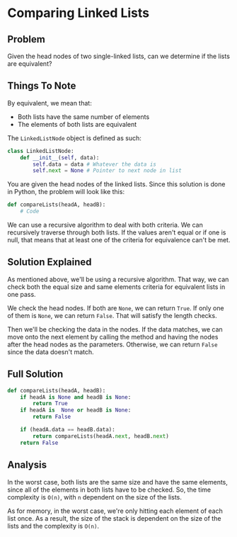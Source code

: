 # Comparing Linked Lists

## Problem

Given the head nodes of two single-linked lists, can we determine if the lists are equivalent?

## Things To Note

By equivalent, we mean that:

- Both lists have the same number of elements
- The elements of both lists are equivalent

The `LinkedListNode` object is defined as such:

```python
class LinkedListNode:
    def __init__(self, data):
        self.data = data # Whatever the data is
        self.next = None # Pointer to next node in list
```

You are given the head nodes of the linked lists.
Since this solution is done in Python, the problem will look like this:

```python
def compareLists(headA, headB):
    # Code
```

We can use a recursive algorithm to deal with both criteria. We can recursively traverse through both lists. If the values aren't equal or if one is null, that means that at least one of the criteria for equivalence can't be met.

## Solution Explained

As mentioned above, we'll be using a recursive algorithm. That way, we can check both the equal size and same elements criteria for equivalent lists in one pass.

We check the head nodes. If both are `None`, we can return `True`. If only one of them is `None`, we can return `False`. That will satisfy the length checks.

Then we'll be checking the data in the nodes. If the data matches, we can move onto the next element by calling the method and having the nodes after the head nodes as the parameters. Otherwise, we can return `False` since the data doesn't match.

## Full Solution

```python
def compareLists(headA, headB):
    if headA is None and headB is None:
        return True
    if headA is  None or headB is None:
        return False

    if (headA.data == headB.data):
        return compareLists(headA.next, headB.next)
    return False
```

## Analysis

In the worst case, both lists are the same size and have the same elements, since all of the elements in both lists have to be checked. So, the time complexity is `O(n)`, with `n` dependent on the size of the lists.

As for memory, in the worst case, we're only hitting each element of each list once. As a result, the size of the stack is dependent on the size of the lists and the complexity is `O(n)`.
